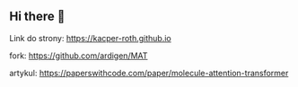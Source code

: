 ## Hi there 👋
Link do strony: https://kacper-roth.github.io

fork: https://github.com/ardigen/MAT

artykul: https://paperswithcode.com/paper/molecule-attention-transformer
<!--
**Kacper-Roth/Kacper-Roth** is a ✨ _special_ ✨ repository because its `README.md` (this file) appears on your GitHub profile.

Here are some ideas to get you started:

- 🔭 I’m currently working on ...
- 🌱 I’m currently learning ...
- 👯 I’m looking to collaborate on ...
- 🤔 I’m looking for help with ...
- 💬 Ask me about ...
- 📫 How to reach me: ...
- 😄 Pronouns: ...
- ⚡ Fun fact: ...
-->
